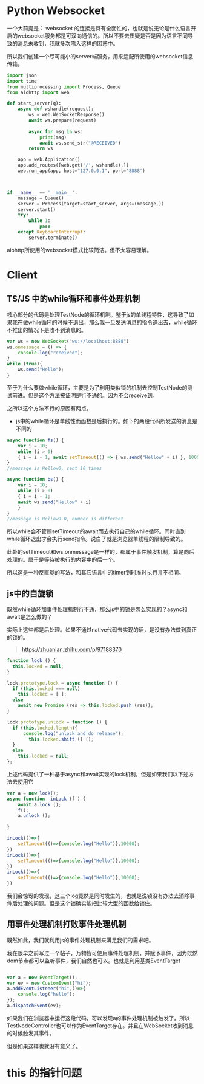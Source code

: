 # Python Websocket #

一个大前提是：
websocket 的连接是具有全面性的，也就是说无论是什么语言开启的websocket服务都是可双向通信的。所以不要去质疑是否是因为语言不同导致的消息未收到，我就多次陷入这样的困惑中。

所以我们创建一个尽可能小的server端服务，用来适配所使用的websocket信息传输。

```python
import json
import time
from multiprocessing import Process, Queue
from aiohttp import web

def start_server(q):
    async def wshandle(request):
        ws = web.WebSocketResponse()
        await ws.prepare(request)
        
        async for msg in ws:
            print(msg)
            await ws.send_str("@RECEIVED")
        return ws

    app = web.Application()
    app.add_routes([web.get('/', wshandle),])
    web.run_app(app, host="127.0.0.1", port='8888')



if __name__ == '__main__':
    message = Queue()
    server = Process(target=start_server, args=(message,))
    server.start()
    try:
        while 1:
            pass
    except KeyboardInterrupt:
        server.terminate()
```

aiohttp所使用的websocket模式比较简洁。但不太容易理解。
# Client #
## TS/JS 中的while循环和事件处理机制 ##

核心部分的代码是处理TestNode的循环机制。鉴于js的单线程特性，这导致了如果我在做while循环的时候不退出，那么我一旦发送消息的指令送出去，while循环不推出的情况下是收不到消息的。
```ts
var ws = new WebSocket("ws://localhost:8888")
ws.onmessage = () => {
    console.log("received");
}
while (true){
    ws.send("Hello");
} 
```
至于为什么要做while循环，主要是为了利用类似锁的机制去控制TestNode的测试前进。但是这个方法被证明是行不通的。因为不会receive到。

之所以这个方法不行的原因有两点。

* js中的while循环是单线性而函数是后执行的。如下的两段代码所发送的消息是不同的
```js
async function fs() { 
    var i = 10; 
    while (i > 0) 
    { i = i - 1; await setTimeout(() => { ws.send("Hellow" + i) }, 1000) } 
}
//message is Hellow0, sent 10 times

async function bs() { 
    var i = 10; 
    while (i > 0) 
    { i = i - 1; 
    await ws.send("Hellow" + i) 
    } 
}
//message is Hellow9-0, number is different
```
所以while会不管顾setTimeout的await而去执行自己的while循环。同时直到while循环退出才会执行send指令。说白了就是浏览器单线程的限制导致的。

此处的setTimeout和ws.onmessage是一样的，都属于事件触发机制，算是向后处理的。属于是等待被执行的内容中的后一个。

所以这是一种反直觉的写法，和其它语言中的timer到时准时执行并不相同。
## js中的自旋锁 ##
既然while循环加事件处理机制行不通，那么js中的锁是怎么实现的？async和await是怎么做的？

实际上这些都是后处理。如果不通过native代码去实现的话，是没有办法做到真正的锁的。

> https://zhuanlan.zhihu.com/p/97188370
```js
function lock () {
  this.locked = null;
}

lock.prototype.lock = async function () {
  if (this.locked === null)
    this.locked = [ ];
  else
    await new Promise (res => this.locked.push (res));
}

lock.prototype.unlock = function () {
  if (this.locked.length){
      console.log("unlock and do release");
        this.locked.shift () ();
  }
  else
    this.locked = null;
};

```

上述代码提供了一种基于async和await实现的lock机制，但是如果我们以下述方法去使用它
```js 
var a = new lock();
async function  inLock (f ) {
    await a.lock ();
    f();
    a.unlock ();
  
}

inLock(()=>{
    setTimeout(()=>{console.log("Hello")},10000);
})
inLock(()=>{
    setTimeout(()=>{console.log("Hello")},10000);
})
inLock(()=>{
    setTimeout(()=>{console.log("Hello")},10000);
})

```

我们会惊讶的发现，这三个log竟然是同时发生的，也就是说锁没有办法去消除事件后处理的问题。但是这个锁确实能把比较大型的函数给锁住。

## 用事件处理机制打败事件处理机制 ## 

既然如此，我们就利用js的事件处理机制来满足我们的需求吧。

我在很早之前写过一个帖子，万物皆可使用事件处理机制，并赋予事件，因为既然dom节点都可以监听事件，我们自然也可以。也就是利用基类EventTarget
```js

var a = new EventTarget();
var ev = new CustomEvent("hi");
a.addEventListener("hi",()=>{
    console.log("hello");
});
a.dispatchEvent(ev);

```
如果我们在浏览器中运行这段代码，可以发现a的事件处理机制被触发了。所以TestNodeController也可以作为EventTarget存在。并且在WebSocket收到消息的时候触发其事件。

但是如果这样也就没有意义了。


# this 的指针问题 #
